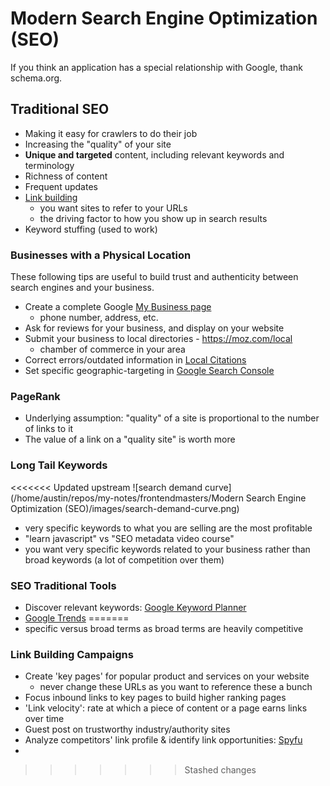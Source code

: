 # Modern Search Engine Optimization (SEO)

If you think an application has a special relationship with Google, thank schema.org.

## Traditional SEO

- Making it easy for crawlers to do their job
- Increasing the "quality" of your site
- **Unique and targeted** content, including relevant keywords and terminology
- Richness of content
- Frequent updates
- <u>Link building</u>
  - you want sites to refer to your URLs
  - the driving factor to how you show up in search results
- Keyword stuffing (used to work)

### Businesses with a Physical Location

These following tips are useful to build trust and authenticity between search engines and your business.

- Create a complete Google <u>My Business page</u>
  - phone number, address, etc.
- Ask for reviews for your business, and display on your website
- Submit your business to local directories - https://moz.com/local
  - chamber of commerce in your area
- Correct errors/outdated information in <u>Local Citations</u>
- Set specific geographic-targeting in <u>Google Search Console</u>

### PageRank

- Underlying assumption: "quality" of a site is proportional to the number of links to it
- The value of a link on a "quality site" is worth more

### Long Tail Keywords

<<<<<<< Updated upstream
![search demand curve](/home/austin/repos/my-notes/frontendmasters/Modern Search Engine Optimization (SEO)/images/search-demand-curve.png)

- very specific keywords to what you are selling are the most profitable
- "learn javascript" vs "SEO metadata video course"
- you want very specific keywords related to your business rather than broad keywords (a lot of competition over them)

### SEO Traditional Tools

- Discover relevant keywords: <u>Google Keyword Planner</u>
- <u>Google Trends</u>
=======
- specific versus broad terms as broad terms are heavily competitive

### Link Building Campaigns

- Create 'key pages' for popular product and services on your website
  - never change these URLs as you want to reference these a bunch
- Focus inbound links to key pages to build higher ranking pages
- 'Link velocity': rate at which a piece of content or a page earns links over time
- Guest post on trustworthy industry/authority sites
- Analyze competitors' link profile & identify link opportunities: <u>Spyfu</u>
- 
>>>>>>> Stashed changes
